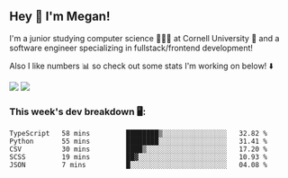 ## Hey 👋 I'm Megan! 
I'm a junior studying computer science 👩🏻‍💻 at Cornell University 🐻 and a software engineer specializing in fullstack/frontend development!

Also I like numbers 📊 so check out some stats I'm working on below! ⬇️

<img src="https://github-readme-stats.vercel.app/api?username=meganyin13&show_icons=true&hide=stars&count_private=true" />

<img src="https://github-readme-stats.vercel.app/api/top-langs/?username=meganyin13&layout=compact&hide=Jupyter%20Notebook" />

### This week's dev breakdown 🖥:
<!--START_SECTION:waka-->
```text
TypeScript   58 mins         ████████▒░░░░░░░░░░░░░░░░   32.82 % 
Python       55 mins         ████████░░░░░░░░░░░░░░░░░   31.41 % 
CSV          30 mins         ████▒░░░░░░░░░░░░░░░░░░░░   17.20 % 
SCSS         19 mins         ██▓░░░░░░░░░░░░░░░░░░░░░░   10.93 % 
JSON         7 mins          █░░░░░░░░░░░░░░░░░░░░░░░░   04.08 % 
```
<!--END_SECTION:waka-->